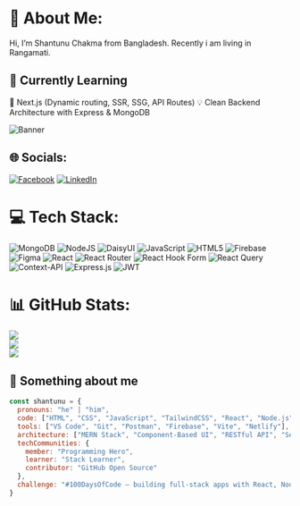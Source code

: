 # 💫 About Me:
Hi, I’m Shantunu Chakma from Bangladesh. Recently i am living in Rangamati.
## 🌱 Currently Learning
📘 Next.js (Dynamic routing, SSR, SSG, API Routes)
💡 Clean Backend Architecture with Express & MongoDB

![Banner](https://capsule-render.vercel.app/api?type=rect&color=0d1117&height=180&section=header&text=Shantunu%20Chakma%20👨‍💻&fontColor=ffffff&fontSize=40&desc=Creative%20React%20Developer&descSize=18&descAlign=60)


## 🌐 Socials:
[![Facebook](https://img.shields.io/badge/Facebook-%231877F2.svg?logo=Facebook&logoColor=white)](https://facebook.com/https://www.facebook.com/shantunuc/) [![LinkedIn](https://img.shields.io/badge/LinkedIn-%230077B5.svg?logo=linkedin&logoColor=white)](https://www.linkedin.com/in/shantunu-chakma-b10a0b282/) 


# 💻 Tech Stack:
![MongoDB](https://img.shields.io/badge/MongoDB-%234ea94b.svg?style=for-the-badge&logo=mongodb&logoColor=white) ![NodeJS](https://img.shields.io/badge/node.js-6DA55F?style=for-the-badge&logo=node.js&logoColor=white) ![DaisyUI](https://img.shields.io/badge/daisyui-5A0EF8?style=for-the-badge&logo=daisyui&logoColor=white) ![JavaScript](https://img.shields.io/badge/javascript-%23323330.svg?style=for-the-badge&logo=javascript&logoColor=%23F7DF1E) ![HTML5](https://img.shields.io/badge/html5-%23E34F26.svg?style=for-the-badge&logo=html5&logoColor=white) ![Firebase](https://img.shields.io/badge/firebase-%23039BE5.svg?style=for-the-badge&logo=firebase) ![Figma](https://img.shields.io/badge/figma-%23F24E1E.svg?style=for-the-badge&logo=figma&logoColor=white) ![React](https://img.shields.io/badge/react-%2320232a.svg?style=for-the-badge&logo=react&logoColor=%2361DAFB) ![React Router](https://img.shields.io/badge/React_Router-CA4245?style=for-the-badge&logo=react-router&logoColor=white) ![React Hook Form](https://img.shields.io/badge/React%20Hook%20Form-%23EC5990.svg?style=for-the-badge&logo=reacthookform&logoColor=white) ![React Query](https://img.shields.io/badge/-React%20Query-FF4154?style=for-the-badge&logo=react%20query&logoColor=white) ![Context-API](https://img.shields.io/badge/Context--Api-000000?style=for-the-badge&logo=react) ![Express.js](https://img.shields.io/badge/express.js-%23404d59.svg?style=for-the-badge&logo=express&logoColor=%2361DAFB) ![JWT](https://img.shields.io/badge/JWT-black?style=for-the-badge&logo=JSON%20web%20tokens)
# 📊 GitHub Stats:
![](https://github-readme-stats.vercel.app/api?username=ChakmaShantunu&theme=dark&hide_border=true&include_all_commits=false&count_private=false)<br/>
![](https://nirzak-streak-stats.vercel.app/?user=ChakmaShantunu&theme=dark&hide_border=true)<br/>
![](https://github-readme-stats.vercel.app/api/top-langs/?username=ChakmaShantunu&theme=dark&hide_border=true&include_all_commits=false&count_private=false&layout=compact)

## 🧠 Something about me

```js
const shantunu = {
  pronouns: "he" | "him",
  code: ["HTML", "CSS", "JavaScript", "TailwindCSS", "React", "Node.js", "Express.js", "MongoDB"],
  tools: ["VS Code", "Git", "Postman", "Firebase", "Vite", "Netlify"],
  architecture: ["MERN Stack", "Component-Based UI", "RESTful API", "Secure Auth Flow"],
  techCommunities: {
    member: "Programming Hero",
    learner: "Stack Learner",
    contributor: "GitHub Open Source"
  },
  challenge: "#100DaysOfCode — building full-stack apps with React, Node.js & MongoDB"
}
